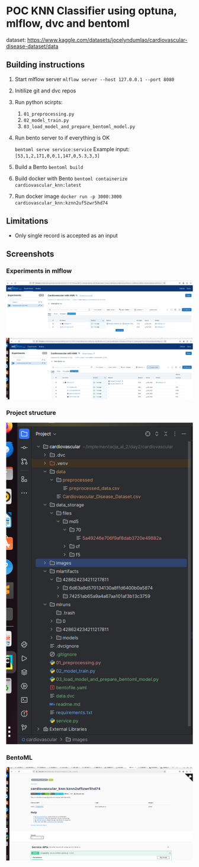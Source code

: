 # POC KNN Classifier using optuna, mlflow, dvc and bentoml
dataset: https://www.kaggle.com/datasets/jocelyndumlao/cardiovascular-disease-dataset/data

## Building instructions
1. Start mlflow server `mlflow server --host 127.0.0.1 --port 8080`
2. Initilize git and dvc repos
3. Run python scirpts:
   1. `01_preprocessing.py`
   2. `02_model_train.py`
   3. `03_load_model_and_prepare_bentoml_model.py`
4. Run bento server to if everything is OK 
   
   `bentoml serve service:service`
   Example input: `[53,1,2,171,0,0,1,147,0,5.3,3,3]`
5. Build a Bento `bentoml build`
6. Build docker with Bento `bentoml containerize cardiovascular_knn:latest`
7. Run docker image `docker run -p 3000:3000 cardiovascular_knn:kznn2uf5zwr5hd74`

## Limitations
* Only single record is accepted as an input

## Screenshots
### Experiments in mlflow
![mlflow](/images/mlflow_1.png)

![mlflow](/images/mlflow_2.png)

### Project structure
![project structure](/images/project_structure.png)

### BentoML
![bentoML](/images/bentoML.png)



